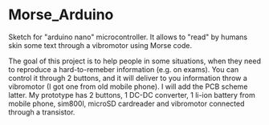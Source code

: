 # Morse_Arduino
Sketch for "arduino nano" microcontroller. It allows to "read" by humans skin some text through a vibromotor using Morse code.

The goal of this project is to help people in some situations, when they need to reproduce a hard-to-remeber information (e.g. on exams).
You can control it through 2 buttons, and it will deliver to you information throw a vibromotor (I got one from old mobile phone).
I will add the PCB scheme latter. My prototype has 2 buttons, 1 DC-DC converter, 1 li-ion battery from mobile phone, sim800l, microSD cardreader and vibromotor connected through a transistor.
